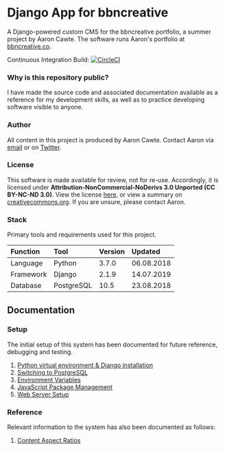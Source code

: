 # Django App for bbncreative
A Django-powered custom CMS for the bbncreative portfolio, a summer project by Aaron Cawte. The software runs Aaron's portfolio at [bbncreative.co](https://bbncreative.co).

Continuous Integration Build: [![CircleCI](https://circleci.com/gh/aaroncawte/bbncreative-django/tree/master.svg?style=svg&circle-token=dbf29770a59f46187030dc984ae4c03e1f988f42)](https://circleci.com/gh/aaroncawte/bbncreative-django)

### Why is this repository public?
I have made the source code and associated documentation available as a reference for my development skills, as well as to practice developing software visible to anyone.

### Author
All content in this project is produced by Aaron Cawte.
Contact Aaron via [email](mailto:aaron@bbncreative.co) or on [Twitter](https://twitter.com/aaroncawte).

### License
This software is made available for review, not for re-use. Accordingly, it is licensed under **Attribution-NonCommercial-NoDerivs 3.0 Unported (CC BY-NC-ND 3.0)**. View the license [here](/license.md), or view a summary on [creativecommons.org](https://creativecommons.org/licenses/by-nc-nd/3.0/). If you are unsure, please contact Aaron.
### Stack
Primary tools and requirements used for this project.

| Function | Tool | Version | Updated |
|:--|:--|:--|:--|
| Language | Python | 3.7.0 | 06.08.2018 |
| Framework | Django | 2.1.9 | 14.07.2019 |
| Database | PostgreSQL | 10.5 | 23.08.2018 |


## Documentation

### Setup
The initial setup of this system has been documented for future reference, debugging and testing.

1. [Python virtual environment & Django installation](/docs/setup/virtualenv.md)
2. [Switching to PostgreSQL](/docs/setup/postgresql.md)
3. [Environment Variables](/docs/setup/envvars.md)
4. [JavaScript Package Management](/docs/setup/jspackages.md)
5. [Web Server Setup](/docs/setup/webserver.md)

### Reference
Relevant information to the system has also been documented as follows:

1. [Content Aspect Ratios](/docs/appendices/aspect_ratios.md)